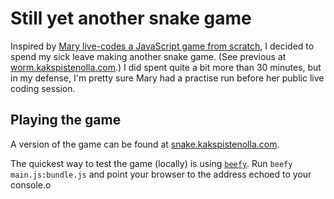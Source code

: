 Still yet another snake game
============================

Inspired by [Mary live-codes a JavaScript game from scratch](http://vimeo.com/105955605), I decided to spend my sick leave making another snake game. (See previous at [worm.kakspistenolla.com](http://worm.kakspistenolla.com).) I did spent quite a bit more than 30 minutes, but in my defense, I'm pretty sure Mary had a practise run before her public live coding session.

Playing the game
----------------

A version of the game can be found at [snake.kakspistenolla.com](http://snake.kakspistenolla.com).

The quickest way to test the game (locally) is using [`beefy`](http://didact.us/beefy/). Run `beefy main.js:bundle.js` and point your browser to the address echoed to your console.o

